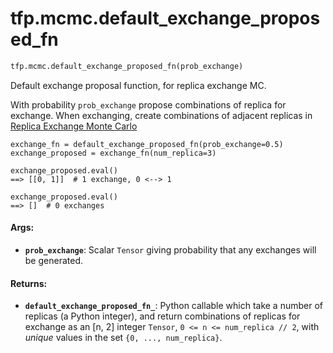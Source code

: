 <div itemscope itemtype="http://developers.google.com/ReferenceObject">
<meta itemprop="name" content="tfp.mcmc.default_exchange_proposed_fn" />
</div>

# tfp.mcmc.default_exchange_proposed_fn

``` python
tfp.mcmc.default_exchange_proposed_fn(prob_exchange)
```

Default exchange proposal function, for replica exchange MC.

With probability `prob_exchange` propose combinations of replica for exchange.
When exchanging, create combinations of adjacent replicas in
[Replica Exchange Monte Carlo](
https://en.wikipedia.org/wiki/Parallel_tempering)

```
exchange_fn = default_exchange_proposed_fn(prob_exchange=0.5)
exchange_proposed = exchange_fn(num_replica=3)

exchange_proposed.eval()
==> [[0, 1]]  # 1 exchange, 0 <--> 1

exchange_proposed.eval()
==> []  # 0 exchanges
```

#### Args:

* <b>`prob_exchange`</b>: Scalar `Tensor` giving probability that any exchanges will
    be generated.


#### Returns:

* <b>`default_exchange_proposed_fn_`</b>: Python callable which take a number of
    replicas (a Python integer), and return combinations of replicas for
    exchange as an [n, 2] integer `Tensor`, `0 <= n <= num_replica // 2`,
    with *unique* values in the set `{0, ..., num_replica}`.
